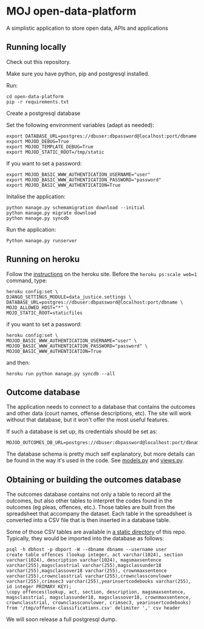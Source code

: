 MOJ open-data-platform
======================

A simplistic application to store open data, APIs and applications


Running locally
---------------

Check out this repository.

Make sure you have python, pip and postgresql installed.

Run:

    cd open-data-platform
    pip -r requirements.txt

Create a postgresql database

Set the following environment variables (adapt as needed):

    export DATABASE_URL=postgres://dbuser:dbpassword@localhost:port/dbname
    export MOJOD_DEBUG=True
    export MOJOD_TEMPLATE_DEBUG=True
    export MOJOD_STATIC_ROOT=/tmp/static

If you want to set a password:

    export MOJOD_BASIC_WWW_AUTHENTICATION_USERNAME="user"
    export MOJOD_BASIC_WWW_AUTHENTICATION_PASSWORD="password"
    export MOJOD_BASIC_WWW_AUTHENTICATION=True

Initalise the application:

    python manage.py schemamigration download --initial
    python manage.py migrate download
    python manage.py syncdb

Run the application:

    Python manage.py runserver


Running on heroku
-----------------

Follow the [instructions](https://devcenter.heroku.com/articles/getting-started-with-django) on the heroku site. Before the `heroku ps:scale web=1` command, type:

    heroku config:set \
    DJANGO_SETTINGS_MODULE=data_justice.settings \
    DATABASE_URL=postgres://dbuser:dbpassword@localhost:port/dbname \
    MOJD_ALLOWED_HOST="*" \
    MOJD_STATIC_ROOT=staticfiles

if you want to set a password:

    heroku config:set \
    MOJOD_BASIC_WWW_AUTHENTICATION_USERNAME="user" \
    MOJOD_BASIC_WWW_AUTHENTICATION_PASSWORD="password" \
    MOJOD_BASIC_WWW_AUTHENTICATION=True

and then:

    heroku run python manage.py syncdb --all

Outcome database
----------------

The application needs to connect to a database that contains the outcomes and other data (court names, offense descriptions, etc). The site will work without that database, but it won't offer the most useful features.

If such a database is set up, its credentials should be set as:

    MOJOD_OUTCOMES_DB_URL=postgres://dbuser:dbpassword@localhost:port/dbname


The database schema is pretty much self explanatory, but more details can be found in the way it's used in the code. See [models.py](tree/master/home/models.py) and [views.py](tree/master/home/views.py).

Obtaining or building the outcomes database
-------------------------------------------

The outcomes database contains not only a table to record all the outcomes, but also other tables to interpret the codes found in the outcomes (eg pleas, offences, etc.). Those tables are built from the spreadsheet that accompany the dataset. Each table in the spreadsheet is converted into a CSV file that is then inserted in a database table.

Some of those CSV tables are available in [a static directory](tree/master/home/static) of this repo. Typically, they would be imported into the database as follows:

    psql -h dbhost -p dbport -W --dbname dbname --username user
    create table offences (lookup integer, act varchar(1024), section varchar(1024), description varchar(1024), magsmaxsentence varchar(255),magsclasstrial varchar(255),magsclassunder18 varchar(255),magsclassover18 varchar(255), crownmaxsentence varchar(255),crownclasstrial varchar(255),crownclassconvlower varchar(255),crimsec3 varchar(255),yearinsertcodebooks varchar(255), id integer PRIMARY KEY);
    \copy offences(lookup, act, section, description, magsmaxsentence, magsclasstrial, magsclassunder18, magsclassover18, crownmaxsentence, crownclasstrial, crownclassconvlower, crimsec3, yearinsertcodebooks) from '/tmp/offense-classifications.csv' delimiter ',' csv header

We will soon release a full postgresql dump.


